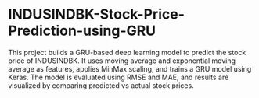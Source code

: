# INDUSINDBK-Stock-Price-Prediction-using-GRU
This project builds a GRU-based deep learning model to predict the stock price of INDUSINDBK. It uses moving average and exponential moving average as features, applies MinMax scaling, and trains a GRU model using Keras. The model is evaluated using RMSE and MAE, and results are visualized by comparing predicted vs actual stock prices.
